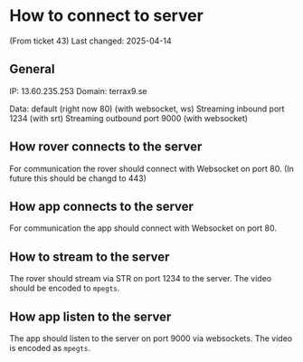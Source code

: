 # How to connect to server

(From ticket 43)
Last changed: 2025-04-14 

## General

IP: 13.60.235.253
Domain: terrax9.se

Data: default (right now 80) (with websocket, ws)
Streaming inbound port 1234 (with srt)
Streaming outbound port 9000 (with websocket)

## How rover connects to the server

For communication the rover should connect with Websocket on port 80.
(In future this should be changd to 443)

## How app connects to the server

For communication the app should connect with Websocket on port 80.

## How to stream to the server

The rover should stream via STR on port 1234 to the server. The video should be encoded to `mpegts`.

## How app listen to the server

The app should listen to the server on port 9000 via websockets. The video is encoded as `mpegts`.